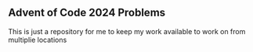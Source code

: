 ## Advent of Code 2024 Problems
This is just a repository for me to keep my work available to work on from multiplie locations
